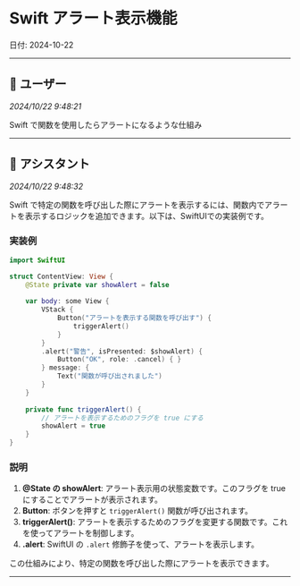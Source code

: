 # Swift アラート表示機能

日付: 2024-10-22

---

## 👤 ユーザー
*2024/10/22 9:48:21*

Swift で関数を使用したらアラートになるような仕組み

---

## 🤖 アシスタント
*2024/10/22 9:48:32*

Swift で特定の関数を呼び出した際にアラートを表示するには、関数内でアラートを表示するロジックを追加できます。以下は、SwiftUIでの実装例です。

### 実装例

```swift
import SwiftUI

struct ContentView: View {
    @State private var showAlert = false
    
    var body: some View {
        VStack {
            Button("アラートを表示する関数を呼び出す") {
                triggerAlert()
            }
        }
        .alert("警告", isPresented: $showAlert) {
            Button("OK", role: .cancel) { }
        } message: {
            Text("関数が呼び出されました")
        }
    }
    
    private func triggerAlert() {
        // アラートを表示するためのフラグを true にする
        showAlert = true
    }
}
```

### 説明

1. **@State の showAlert**: アラート表示用の状態変数です。このフラグを true にすることでアラートが表示されます。
2. **Button**: ボタンを押すと `triggerAlert()` 関数が呼び出されます。
3. **triggerAlert()**: アラートを表示するためのフラグを変更する関数です。これを使ってアラートを制御します。
4. **.alert**: SwiftUI の `.alert` 修飾子を使って、アラートを表示します。

この仕組みにより、特定の関数を呼び出した際にアラートを表示できます。

---

